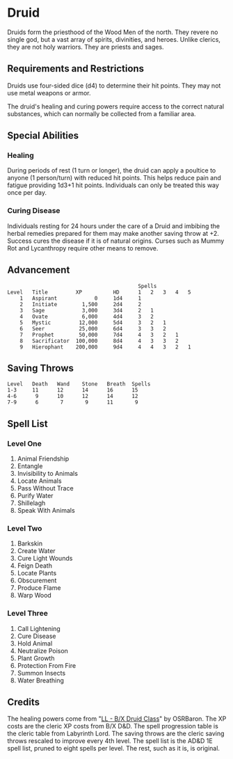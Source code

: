 
# Druid

Druids form the priesthood of the Wood Men of the north.  They revere no single
god, but a vast array of spirits, divinities, and heroes.  Unlike clerics, they
are not holy warriors.  They are priests and sages.

## Requirements and Restrictions

Druids use four-sided dice (d4) to determine their hit points.  They may not
use metal weapons or armor.

The druid's healing and curing powers require access to the correct natural
substances, which can normally be collected from a familiar area.

## Special Abilities

### Healing

During periods of rest (1 turn or longer), the druid can apply a poultice to
anyone (1 person/turn) with reduced hit points.  This helps reduce pain and
fatigue providing 1d3+1 hit points.  Individuals can only be treated this way
once per day.

### Curing Disease

Individuals resting for 24 hours under the care of a Druid and imbibing the
herbal remedies prepared for them may make another saving throw at +2. Success
cures the disease if it is of natural origins. Curses such as Mummy Rot and
Lycanthropy require other means to remove.

## Advancement
                                              Spells
    Level   Title         XP          HD      1   2   3   4   5
        1   Aspirant            0     1d4     1
        2   Initiate        1,500     2d4     2
        3   Sage            3,000     3d4     2   1
        4   Ovate           6,000     4d4     3   2
        5   Mystic         12,000     5d4     3   2   1
        6   Seer           25,000     6d4     3   3   2
        7   Prophet        50,000     7d4     4   3   2   1
        8   Sacrificator  100,000     8d4     4   3   3   2
        9   Hierophant    200,000     9d4     4   4   3   2   1

## Saving Throws

    Level   Death   Wand    Stone   Breath  Spells
    1-3     11      12      14      16      15
    4-6      9      10      12      14      12
    7-9      6       7       9      11       9

## Spell List

### Level One

1. Animal Friendship
2. Entangle
3. Invisibility to Animals
4. Locate Animals
5. Pass Without Trace
6. Purify Water
7. Shillelagh
8. Speak With Animals

### Level Two

1. Barkskin
2. Create Water
3. Cure Light Wounds
4. Feign Death
5. Locate Plants
6. Obscurement
7. Produce Flame
8. Warp Wood

### Level Three

1. Call Lightening
2. Cure Disease
3. Hold Animal
4. Neutralize Poison
5. Plant Growth
6. Protection From Fire
7. Summon Insects
8. Water Breathing

## Credits

The healing powers come from "[LL - B/X Druid
Class](http://thedicearealie.blogspot.com/2012/03/ll-bx-druid-class-work-in-progress.html)"
by OSRBaron.  The XP costs are the cleric XP costs from B/X D&D.  The spell
progression table is the cleric table from Labyrinth Lord.  The saving throws
are the cleric saving throws rescaled to improve every 4th level.  The spell
list is the AD&D 1E spell list, pruned to eight spells per level.  The rest,
such as it is, is original.
